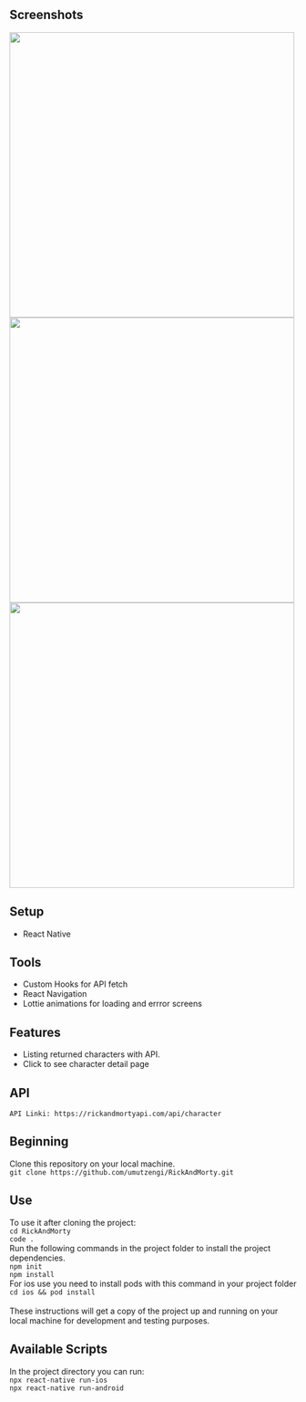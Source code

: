 ## Screenshots
<div>
<img src="src/assets/screenshots/Simulator Screen Shot - iPhone 14 - 2022-11-28 at 01.36.20.png" height="500" />
<img src="src/assets/screenshots/Simulator Screen Shot - iPhone 14 - 2022-11-28 at 01.36.34.png" height="500" />
<img src="src/assets/screenshots/Simulator Screen Shot - iPhone 14 - 2022-11-28 at 01.33.24.png" height="500" />
</div>

## Setup
- React Native

## Tools
- Custom Hooks for API fetch
- React Navigation
- Lottie animations for loading and errror screens

## Features 
- Listing returned characters with API.
- Click to see character detail page

## API
`API Linki: https://rickandmortyapi.com/api/character`

## Beginning 
Clone this repository on your local machine.
<br>
`git clone https://github.com/umutzengi/RickAndMorty.git`

## Use 
To use it after cloning the project:
<br>
`cd RickAndMorty`
<br>
`code .`
<br>
Run the following commands in the project folder to install the project dependencies.
<br>
`npm init`
<br>
`npm install`
<br>
For ios use you need to install pods with this command in your project folder
<br>
`cd ios && pod install`
<br>
<br>
These instructions will get a copy of the project up and running on your local machine for development and testing purposes.

## Available Scripts
In the project directory you can run:
<br>
`npx react-native run-ios`
<br>
`npx react-native run-android`
